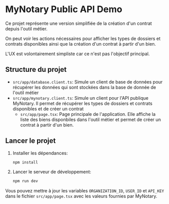 # MyNotary Public API Demo

Ce projet représente une version simplifiée de la création d'un contrat depuis l'outil métier.

On peut voir les actions nécessaires pour afficher les types de dossiers et contrats disponibles ainsi que la création
d'un contrat à partir d'un bien.

L'UX est volontairement simpliste car ce n'est pas l'objectif principal.

## Structure du projet

- `src/app/database.client.ts`: Simule un client de base de données pour récupérer les données qui sont stockées dans la
  base de donnée de l'outil métier
- `src/app/mynotary.client.ts`: Simule un client pour l'API publique MyNotary. Il permet de récupérer les types de
  dossiers et contrats disponibles et de créer un contrat
  - `src/app/page.tsx`: Page principale de l'application. Elle affiche la liste des biens disponbiles dans l'outil
    métier et permet de créer un contrat à partir d'un bien.

## Lancer le projet

1. Installer les dépendances:
   ```bash
   npm install
   ```
2. Lancer le serveur de développement:
   ```bash
   npm run dev
   ```

Vous pouvez mettre à jour les variables `ORGANIZATION_ID`, `USER_ID` et `API_KEY` dans le fichier `src/app/page.tsx`
avec les valeurs fournies par MyNotary.
